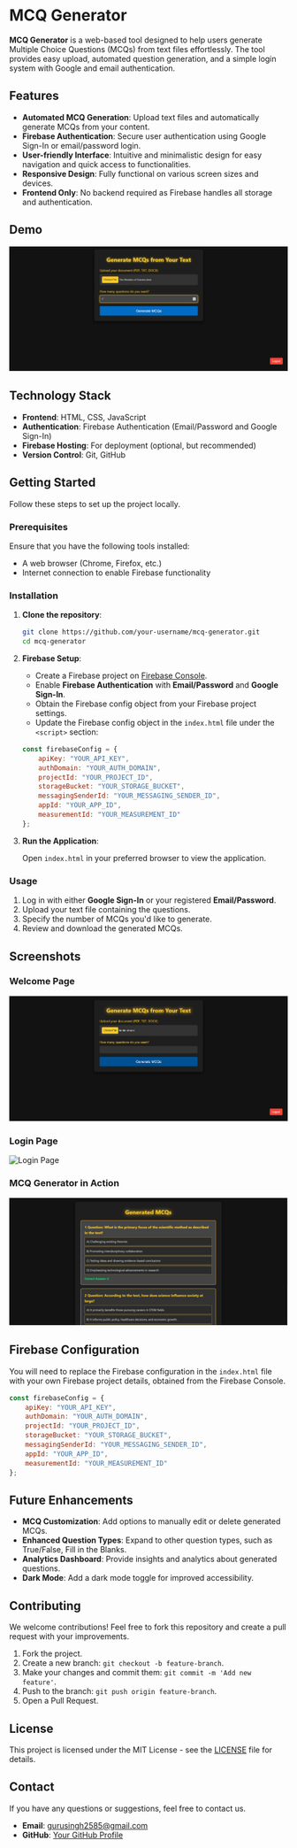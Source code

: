 
# MCQ Generator

**MCQ Generator** is a web-based tool designed to help users generate Multiple Choice Questions (MCQs) from text files effortlessly. The tool provides easy upload, automated question generation, and a simple login system with Google and email authentication.

## Features

- **Automated MCQ Generation**: Upload text files and automatically generate MCQs from your content.
- **Firebase Authentication**: Secure user authentication using Google Sign-In or email/password login.
- **User-friendly Interface**: Intuitive and minimalistic design for easy navigation and quick access to functionalities.
- **Responsive Design**: Fully functional on various screen sizes and devices.
- **Frontend Only**: No backend required as Firebase handles all storage and authentication.

## Demo

![Tool Visual](images/image.png)

## Technology Stack

- **Frontend**: HTML, CSS, JavaScript
- **Authentication**: Firebase Authentication (Email/Password and Google Sign-In)
- **Firebase Hosting**: For deployment (optional, but recommended)
- **Version Control**: Git, GitHub

## Getting Started

Follow these steps to set up the project locally.

### Prerequisites

Ensure that you have the following tools installed:

- A web browser (Chrome, Firefox, etc.)
- Internet connection to enable Firebase functionality

### Installation

1. **Clone the repository**:

   ```bash
   git clone https://github.com/your-username/mcq-generator.git
   cd mcq-generator
   ```

2. **Firebase Setup**:

   - Create a Firebase project on [Firebase Console](https://console.firebase.google.com/).
   - Enable **Firebase Authentication** with **Email/Password** and **Google Sign-In**.
   - Obtain the Firebase config object from your Firebase project settings.
   - Update the Firebase config object in the `index.html` file under the `<script>` section:

   ```javascript
   const firebaseConfig = {
       apiKey: "YOUR_API_KEY",
       authDomain: "YOUR_AUTH_DOMAIN",
       projectId: "YOUR_PROJECT_ID",
       storageBucket: "YOUR_STORAGE_BUCKET",
       messagingSenderId: "YOUR_MESSAGING_SENDER_ID",
       appId: "YOUR_APP_ID",
       measurementId: "YOUR_MEASUREMENT_ID"
   };
   ```

3. **Run the Application**:

   Open `index.html` in your preferred browser to view the application.

### Usage

1. Log in with either **Google Sign-In** or your registered **Email/Password**.
2. Upload your text file containing the questions.
3. Specify the number of MCQs you'd like to generate.
4. Review and download the generated MCQs.

## Screenshots

### Welcome Page
![Welcome Page](images/welcome.png)

### Login Page
![Login Page](images/login.png)

### MCQ Generator in Action
![MCQ Generator](images/mcq-generator.png)

## Firebase Configuration

You will need to replace the Firebase configuration in the `index.html` file with your own Firebase project details, obtained from the Firebase Console.

```javascript
const firebaseConfig = {
    apiKey: "YOUR_API_KEY",
    authDomain: "YOUR_AUTH_DOMAIN",
    projectId: "YOUR_PROJECT_ID",
    storageBucket: "YOUR_STORAGE_BUCKET",
    messagingSenderId: "YOUR_MESSAGING_SENDER_ID",
    appId: "YOUR_APP_ID",
    measurementId: "YOUR_MEASUREMENT_ID"
};
```

## Future Enhancements

- **MCQ Customization**: Add options to manually edit or delete generated MCQs.
- **Enhanced Question Types**: Expand to other question types, such as True/False, Fill in the Blanks.
- **Analytics Dashboard**: Provide insights and analytics about generated questions.
- **Dark Mode**: Add a dark mode toggle for improved accessibility.

## Contributing

We welcome contributions! Feel free to fork this repository and create a pull request with your improvements.

1. Fork the project.
2. Create a new branch: `git checkout -b feature-branch`.
3. Make your changes and commit them: `git commit -m 'Add new feature'`.
4. Push to the branch: `git push origin feature-branch`.
5. Open a Pull Request.

## License

This project is licensed under the MIT License - see the [LICENSE](LICENSE) file for details.

## Contact

If you have any questions or suggestions, feel free to contact us.

- **Email**: [gurusingh2585@gmail.com](mailto:gurusingh2585@gmail.com)
- **GitHub**: [Your GitHub Profile](https://github.com/your-username)
